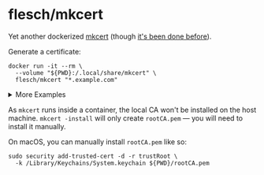 # flesch/mkcert

Yet another dockerized [mkcert](https://github.com/FiloSottile/mkcert) (though [it's been done before](https://hub.docker.com/search?q=mkcert&type=image&sort=updated_at&order=desc)).

Generate a certificate:

```shell
docker run -it --rm \
  --volume "${PWD}:/.local/share/mkcert" \
  flesch/mkcert "*.example.com"
```

<details>
<summary>More Examples</summary>

```shell
docker run -it --rm \
  --volume "${PWD}:/.local/share/mkcert" \
  flesch/mkcert -key-file "example-key.pem" \
  -cert-file "example.pem" "*.example.com"
```
</details>

As `mkcert` runs inside a container, the local CA won't be installed on the host machine. `mkcert -install` will only create `rootCA.pem` — you will need to install it manually. 

On macOS, you can manually install `rootCA.pem` like so:

```shell
sudo security add-trusted-cert -d -r trustRoot \
  -k /Library/Keychains/System.keychain ${PWD}/rootCA.pem
```
